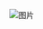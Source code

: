 ![图片](https://github.com/sanmingxuedi/index.html/blob/8aea5e2b4e2a0990e5e2b5610de29dadbd89ab11/3ming.jpg)



